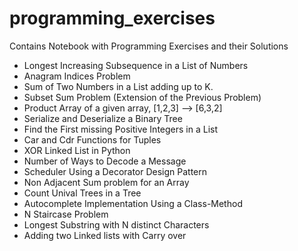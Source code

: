 # programming_exercises
Contains Notebook with Programming Exercises and their Solutions

- Longest Increasing Subsequence in a List of Numbers
- Anagram Indices Problem
- Sum of Two Numbers in a List adding up to K.
- Subset Sum Problem (Extension of the Previous Problem)
- Product Array of a given array, [1,2,3] --> [6,3,2]
- Serialize and Deserialize a Binary Tree
- Find the First missing Positive Integers in a List
- Car and Cdr Functions for Tuples
- XOR Linked List in Python
- Number of Ways to Decode a Message
- Scheduler Using a Decorator Design Pattern
- Non Adjacent Sum problem for an Array
- Count Unival Trees in a Tree
- Autocomplete Implementation Using a Class-Method
- N Staircase Problem
- Longest Substring with N distinct Characters
- Adding two Linked lists with Carry over
